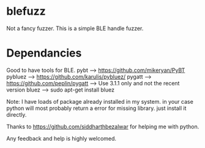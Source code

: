# blefuzz
Not a fancy fuzzer. This is a simple BLE handle fuzzer. 


# Dependancies
Good to have tools for BLE.
pybt --> https://github.com/mikeryan/PyBT
pybluez --> https://github.com/karulis/pybluez/
pygatt --> https://github.com/peplin/pygatt  --> Use 3.1.1 only and not the recent version
bluez --> sudo apt-get install bluez


Note: I have loads of package already installed in my system. in your case python will most probably return a error for missing library. just install it directly.

Thanks to https://github.com/siddharthbezalwar for helping me with python.

Any feedback and help is highly welcomed. 
